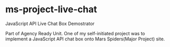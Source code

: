 # ms-project-live-chat

JavaScript API Live Chat Box Demostrator 

Part of Agency Ready Unit. 
One of my self-initiated project was to implement a JavaScript API chat box onto Mars Spiders(Major Project) site.
